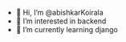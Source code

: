 - 👋 Hi, I’m @abishkarKoirala
- 👀 I’m interested in backend
- 🌱 I’m currently learning django

<!---
abishkarKoirala/abishkarKoirala is a ✨ special ✨ repository because its `README.md` (this file) appears on your GitHub profile.
You can click the Preview link to take a look at your changes.
--->

